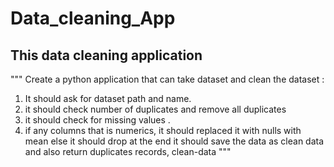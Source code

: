 # Data_cleaning_App

## This data cleaning application

"""
Create a python application that can take dataset and clean the dataset :

1. It should ask for dataset path and name.
2. it should check number of duplicates and remove all duplicates 
3. it should check for missing values .
4. if any columns that is numerics, it should replaced it with nulls with mean else it should drop
at the end it should save the data as clean data and also return duplicates records, clean-data
"""
